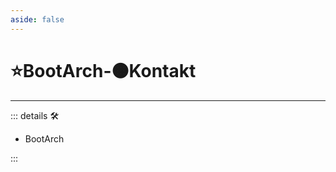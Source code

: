 ```yaml
---
aside: false
---
```

# ⭐<labor>BootArch</labor>-🟠<motor>Kontakt</motor>

---

<!-- =================================================== -->
<!-- =================================================== -->
<!-- =================================================== -->
<!-- =================================================== -->
<!-- =================================================== -->
::: details 🛠

- BootArch

:::
